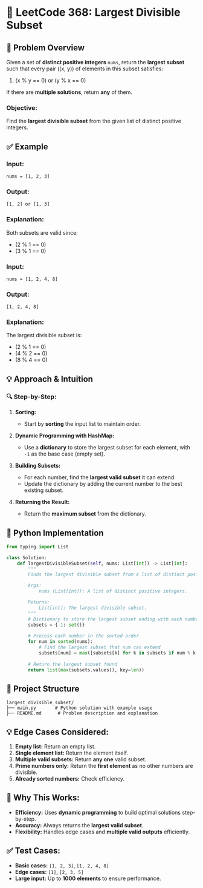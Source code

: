 # 🧾 **LeetCode 368: Largest Divisible Subset**  

## 📌 **Problem Overview**  

Given a set of **distinct positive integers** `nums`, return the **largest subset** such that every pair \((x, y)\) of elements in this subset satisfies:  
1. \(x \% y == 0\) or \(y \% x == 0\)  

If there are **multiple solutions**, return **any** of them.  



### **Objective:**  
Find the **largest divisible subset** from the given list of distinct positive integers.  



## ✅ **Example**  

### **Input:**  
```
nums = [1, 2, 3]
```

### **Output:**  
```
[1, 2] or [1, 3]
```

### **Explanation:**  
Both subsets are valid since:
- \(2 \% 1 == 0\)  
- \(3 \% 1 == 0\)  



### **Input:**  
```
nums = [1, 2, 4, 8]
```

### **Output:**  
```
[1, 2, 4, 8]
```

### **Explanation:**  
The largest divisible subset is:
- \(2 \% 1 == 0\)  
- \(4 \% 2 == 0\)  
- \(8 \% 4 == 0\)  



## 💡 **Approach & Intuition**  

### 🔍 **Step-by-Step:**  
1. **Sorting:**  
   - Start by **sorting** the input list to maintain order.  
   
2. **Dynamic Programming with HashMap:**  
   - Use a **dictionary** to store the largest subset for each element, with `-1` as the base case (empty set).  
   
3. **Building Subsets:**  
   - For each number, find the **largest valid subset** it can extend.  
   - Update the dictionary by adding the current number to the best existing subset.  

4. **Returning the Result:**  
   - Return the **maximum subset** from the dictionary.  



## 📝 **Python Implementation**  

```python
from typing import List

class Solution:
    def largestDivisibleSubset(self, nums: List[int]) -> List[int]:
        """
        Finds the largest divisible subset from a list of distinct positive integers.

        Args:
            nums (List[int]): A list of distinct positive integers.

        Returns:
            List[int]: The largest divisible subset.
        """
        # Dictionary to store the largest subset ending with each number
        subsets = {-1: set()}
        
        # Process each number in the sorted order
        for num in sorted(nums):
            # Find the largest subset that num can extend
            subsets[num] = max([subsets[k] for k in subsets if num % k == 0], key=len) | {num}
        
        # Return the largest subset found
        return list(max(subsets.values(), key=len))
```



## 📂 **Project Structure**  

```
largest_divisible_subset/
├── main.py       # Python solution with example usage
├── README.md      # Problem description and explanation
```



## 💡 **Edge Cases Considered:**  
1. **Empty list:** Return an empty list.  
2. **Single element list:** Return the element itself.  
3. **Multiple valid subsets:** Return **any one** valid subset.  
4. **Prime numbers only:** Return the **first element** as no other numbers are divisible.  
5. **Already sorted numbers:** Check efficiency.  



## 🚀 **Why This Works:**  
- **Efficiency:** Uses **dynamic programming** to build optimal solutions step-by-step.  
- **Accuracy:** Always returns the **largest valid subset**.  
- **Flexibility:** Handles edge cases and **multiple valid outputs** efficiently.  



## ✅ **Test Cases:**  
- **Basic cases:** `[1, 2, 3]`, `[1, 2, 4, 8]`  
- **Edge cases:** `[1]`, `[2, 3, 5]`  
- **Large input:** Up to **1000 elements** to ensure performance.  